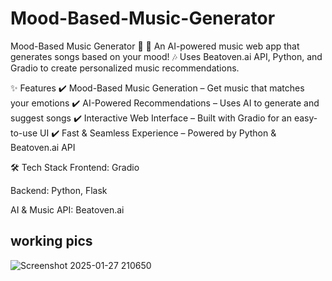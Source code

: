 # Mood-Based-Music-Generator
Mood-Based Music Generator 🎵
🚀 An AI-powered music web app that generates songs based on your mood! 🎶 Uses Beatoven.ai API, Python, and Gradio to create personalized music recommendations.

✨ Features
✔️ Mood-Based Music Generation – Get music that matches your emotions
✔️ AI-Powered Recommendations – Uses AI to generate and suggest songs
✔️ Interactive Web Interface – Built with Gradio for an easy-to-use UI
✔️ Fast & Seamless Experience – Powered by Python & Beatoven.ai API

🛠️ Tech Stack
Frontend: Gradio

Backend: Python, Flask

AI & Music API: Beatoven.ai
## working pics
![Screenshot 2025-01-27 210650](https://github.com/user-attachments/assets/2442ba53-45c6-43e7-b9e1-39d991fb5f37)

